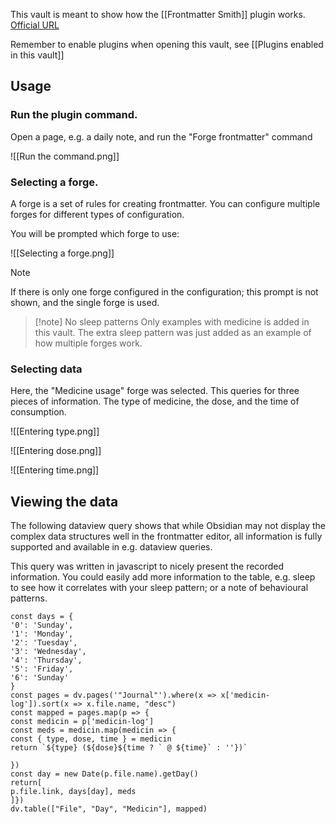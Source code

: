 This vault is meant to show how the [[Frontmatter Smith]] plugin works. [Official URL](https://github.com/stroiman/obsidian-frontmatter-smith)

Remember to enable plugins when opening this vault, see [[Plugins enabled in this vault]]

## Usage

### Run the plugin command.

Open a page, e.g. a daily note, and run the "Forge frontmatter" command

![[Run the command.png]]

### Selecting a forge.

A forge is a set of rules for creating frontmatter. You can configure multiple forges for different types of configuration.

You will be prompted which forge to use:


![[Selecting a forge.png]]

> [!note]
> If there is only one forge configured in the configuration; this prompt is not shown, and the single forge is used.

> [!note] No sleep patterns
> Only examples with medicine is added in this vault. The extra sleep pattern was just added as an example of how multiple forges work.

### Selecting data

Here, the "Medicine usage" forge was selected. This queries for three pieces of information. The type of medicine, the dose, and the time of consumption.

![[Entering type.png]]

![[Entering dose.png]]

![[Entering time.png]]

## Viewing the data

The following dataview query shows that while Obsidian may not display the complex data structures well in the frontmatter editor, all information is fully supported and available in e.g. dataview queries. 

This query was written in javascript to nicely present the recorded information. You could easily add more information to the table, e.g. sleep to see how it correlates with your sleep pattern; or a note of behavioural patterns.

```dataviewjs
const days = {
'0': 'Sunday',
'1': 'Monday',
'2': 'Tuesday',
'3': 'Wednesday',
'4': 'Thursday',
'5': 'Friday',
'6': 'Sunday'
}
const pages = dv.pages('"Journal"').where(x => x['medicin-log']).sort(x => x.file.name, "desc")
const mapped = pages.map(p => {
const medicin = p['medicin-log']
const meds = medicin.map(medicin => {
const { type, dose, time } = medicin
return `${type} (${dose}${time ? ` @ ${time}` : ''})`

})
const day = new Date(p.file.name).getDay()
return[
p.file.link, days[day], meds
]})
dv.table(["File", "Day", "Medicin"], mapped)
```

